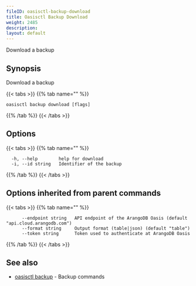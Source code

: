 ```yaml
---
fileID: oasisctl-backup-download
title: Oasisctl Backup Download
weight: 2485
description: 
layout: default
---
```

Download a backup

## Synopsis

Download a backup

{{< tabs >}}
{{% tab name="" %}}
```
oasisctl backup download [flags]
```
{{% /tab %}}
{{< /tabs >}}

## Options

{{< tabs >}}
{{% tab name="" %}}
```
  -h, --help        help for download
  -i, --id string   Identifier of the backup
```
{{% /tab %}}
{{< /tabs >}}

## Options inherited from parent commands

{{< tabs >}}
{{% tab name="" %}}
```
      --endpoint string   API endpoint of the ArangoDB Oasis (default "api.cloud.arangodb.com")
      --format string     Output format (table|json) (default "table")
      --token string      Token used to authenticate at ArangoDB Oasis
```
{{% /tab %}}
{{< /tabs >}}

## See also

* [oasisctl backup]()	 - Backup commands

